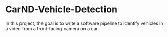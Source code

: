 # CarND-Vehicle-Detection
In this project, the goal is to write a software pipeline to identify vehicles in a video from a front-facing camera on a car. 
